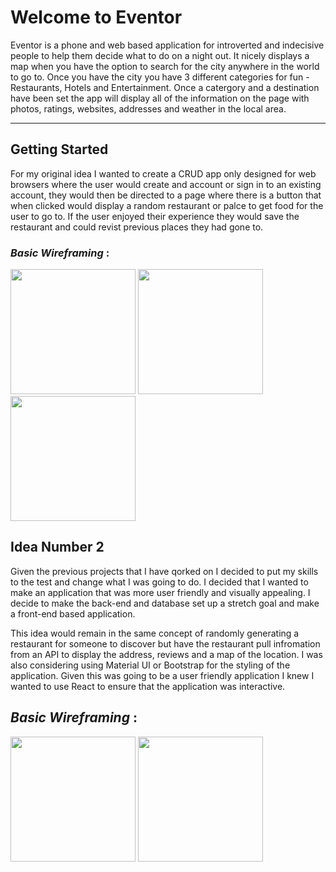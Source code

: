 # **Welcome to Eventor**

Eventor is a phone and web based application for introverted and indecisive people to help them decide what to do on a night out. It nicely displays a map when you have the option to search for the city anywhere in the world to go to. Once you have the city you have 3 different categories for fun - Restaurants, Hotels and Entertainment. Once a catergory and a destination have been set the app will display all of the information on the page with photos, ratings, websites, addresses and weather in the local area.

------------------


## **Getting Started**

For my original idea I wanted to create a CRUD app only designed for web browsers where the user would create and account or sign in to an existing account, they would then be directed to a page where there is a button that when clicked would display a random restaurant or palce to get food for the user to go to. If the user enjoyed their experience they would save the restaurant and could revist previous places they had gone to.

### _Basic Wireframing_ :

<img src="images/BasicTables.png" width="200">

<img src="images/HomePage.png" width="200">

<img src="images/SearchPage.png" width="200">

## Idea Number 2 

Given the previous projects that I have qorked on I decided to put my skills to the test and change what I was going to do. I decided that I wanted to make an application that was more user friendly and visually appealing. I decide to make the back-end and database set up a stretch goal and make a front-end based application.

This idea would remain in the same concept of randomly generating a restaurant for someone to discover but have the restaurant pull infromation from an API to display the address, reviews and a map of the location. I was also considering using Material UI or Bootstrap for the styling of the application. Given this was going to be a user friendly application I knew I wanted to use React to ensure that the application was interactive.


## _Basic Wireframing_ : 
<img src="images/HomePage2.png" width="200">
<img src="images/SearchButton2.png" width="200">

